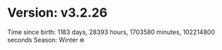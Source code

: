# Version: v3.2.26
Time since birth: 1183 days, 28393 hours, 1703580 minutes, 102214800 seconds
Season: Winter ❄️

